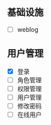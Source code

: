 ## 基础设施

- [ ]  weblog

## 用户管理

- [x]  登录
- [ ]  角色管理
- [ ]  权限管理
- [ ]  用户管理
- [ ]  修改密码
- [ ]  在线用户
